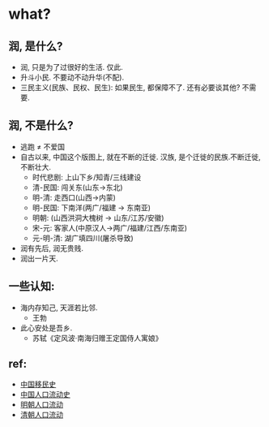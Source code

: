 
# what?


## 润, 是什么?

- 润, 只是为了过很好的生活. 仅此.
- 升斗小民. 不要动不动升华(不配).
- 三民主义(民族、民权、民生): 如果民生, 都保障不了. 还有必要谈其他? 不需要.



## 润, 不是什么?


- 逃跑 ≠ 不爱国
- 自古以来, 中国这个版图上, 就在不断的迁徙. 汉族, 是个迁徙的民族.不断迁徙, 不断壮大.
    - 时代悲剧: 上山下乡/知青/三线建设 
    - 清-民国: 闯关东(山东->东北)
    - 明-清: 走西口(山西->内蒙)
    - 明-民国: 下南洋(两广/福建 -> 东南亚)
    - 明朝: (山西洪洞大槐树 -> 山东/江苏/安徽)
    - 宋-元: 客家人(中原汉人->两广/福建/江西/东南亚)
    - 元-明-清: 湖广填四川(屠杀导致)
- 润有先后, 润无贵贱.
- 润出一片天.


## 一些认知: 



- 海内存知己, 天涯若比邻.
    - 王勃 
- 此心安处是吾乡. 
    - 苏轼《定风波·南海归赠王定国侍人寓娘》



## ref: 

- [中国移民史](https://zh.wikipedia.org/wiki/%E4%B8%AD%E5%9C%8B%E7%A7%BB%E6%B0%91%E5%8F%B2)
- [中国人口流动史](https://zh.wikipedia.org/wiki/Category:%E4%B8%AD%E5%9B%BD%E4%BA%BA%E5%8F%A3%E6%B5%81%E5%8A%A8%E5%8F%B2)
- [明朝人口流动](https://zh.wikipedia.org/wiki/Category:%E6%98%8E%E6%9C%9D%E4%BA%BA%E5%8F%A3%E6%B5%81%E5%8A%A8)
- [清朝人口流动](https://zh.wikipedia.org/wiki/Category:%E6%B8%85%E6%9C%9D%E4%BA%BA%E5%8F%A3%E6%B5%81%E5%8A%A8)
